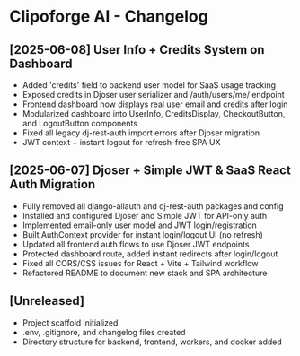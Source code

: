 # Clipoforge AI - Changelog

## [2025-06-08] User Info + Credits System on Dashboard

- Added 'credits' field to backend user model for SaaS usage tracking
- Exposed credits in Djoser user serializer and /auth/users/me/ endpoint
- Frontend dashboard now displays real user email and credits after login
- Modularized dashboard into UserInfo, CreditsDisplay, CheckoutButton, and LogoutButton components
- Fixed all legacy dj-rest-auth import errors after Djoser migration
- JWT context + instant logout for refresh-free SPA UX


## [2025-06-07] Djoser + Simple JWT & SaaS React Auth Migration

- Fully removed all django-allauth and dj-rest-auth packages and config
- Installed and configured Djoser and Simple JWT for API-only auth
- Implemented email-only user model and JWT login/registration
- Built AuthContext provider for instant login/logout UI (no refresh)
- Updated all frontend auth flows to use Djoser JWT endpoints
- Protected dashboard route, added instant redirects after login/logout
- Fixed all CORS/CSS issues for React + Vite + Tailwind workflow
- Refactored README to document new stack and SPA architecture


## [Unreleased]
- Project scaffold initialized
- .env, .gitignore, and changelog files created
- Directory structure for backend, frontend, workers, and docker added
